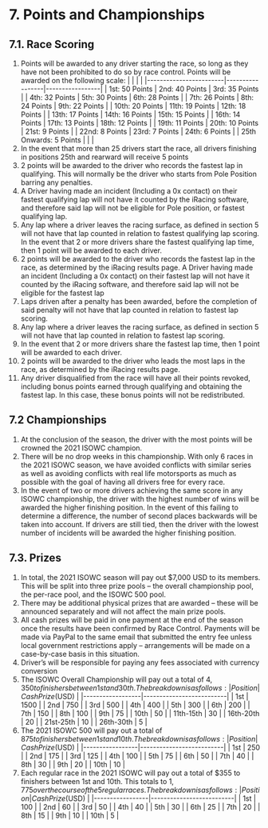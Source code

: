 # 7. Points and Championships

## 7.1. Race Scoring

1. Points will be awarded to any driver starting the race, so long as they have not been prohibited to do so by race control. Points will be awarded on the following scale:
|                        |                 |                 |
|------------------------|-----------------|-----------------|
| 1st: 50 Points         | 2nd: 40 Points  | 3rd: 35 Points  |
| 4th: 32 Points         | 5th: 30 Points  | 6th: 28 Points  |
| 7th: 26 Points         | 8th: 24 Points  | 9th: 22 Points  |
| 10th: 20 Points        | 11th: 19 Points | 12th: 18 Points |
| 13th: 17 Points        | 14th: 16 Points | 15th: 15 Points |
| 16th: 14 Points        | 17th: 13 Points | 18th: 12 Points |
| 19th: 11 Points        | 20th: 10 Points | 21st: 9 Points  |
| 22nd: 8 Points         | 23rd: 7 Points  | 24th: 6 Points  |
| 25th Onwards: 5 Points |                 |                 |
2. In the event that more than 25 drivers start the race, all drivers finishing in positions 25th and rearward will receive 5 points
3. 2 points will be awarded to the driver who records the fastest lap in qualifying. This will normally be the driver who starts from Pole Position barring any penalties.
  1. A Driver having made an incident (Including a 0x contact) on their fastest qualifying lap will not have it counted by the iRacing software, and therefore said lap will not be eligible for Pole position, or fastest qualifying lap.
  2. Any lap where a driver leaves the racing surface, as defined in section 5 will not have that lap counted in relation to fastest qualifying lap scoring. In the event that 2 or more drivers share the fastest qualifying lap time, then 1 point will be awarded to each driver.
4. 2 points will be awarded to the driver who records the fastest lap in the race, as determined by the iRacing results page. A Driver having made an incident (Including a 0x contact) on their fastest lap will not have it counted by the iRacing software, and therefore said lap will not be eligible for the fastest lap 
  1. Laps driven after a penalty has been awarded, before the completion of said penalty will not have that lap counted in relation to fastest lap scoring.
  2. Any lap where a driver leaves the racing surface, as defined in section 5 will not have that lap counted in relation to fastest lap scoring.
  3. In the event that 2 or more drivers share the fastest lap time, then 1 point will be awarded to each driver.
4. 2 points will be awarded to the driver who leads the most laps in the race, as determined by the iRacing results page.
5. Any driver disqualified from the race will have all their points revoked, including bonus points earned through qualifying and obtaining the fastest lap. In this case, these bonus points will not be redistributed.

## 7.2 Championships

1. At the conclusion of the season, the driver with the most points will be crowned the 2021 ISOWC champion.   
2. There will be no drop weeks in this championship. With only 6 races in the 2021 ISOWC season, we have avoided conflicts with similar series as well as avoiding conflicts with real life motorsports as much as possible with the goal of having all drivers free for every race.
3. In the event of two or more drivers achieving the same score in any ISOWC championship, the driver with the highest number of wins will be awarded the higher finishing position. In the event of this failing to determine a difference, the number of second places backwards will be taken into account. If drivers are still tied, then the driver with the lowest number of incidents will be awarded the higher finishing position.

## 7.3. Prizes

1. In total, the 2021 ISOWC season will pay out $7,000 USD to its members. This will be split into three prize pools – the overall championship pool, the per-race pool, and the ISOWC 500 pool.
2. There may be additional physical prizes that are awarded – these will be announced separately and will not affect the main prize pools.
3. All cash prizes will be paid in one payment at the end of the season once the results have been confirmed by Race Control. Payments will be made via PayPal to the same email that submitted the entry fee unless local government restrictions apply – arrangements will be made on a case-by-case basis in this situation.
4. Driver’s will be responsible for paying any fees associated with currency conversion
5. The ISOWC Overall Championship will pay out a total of $4,350 to finishers between 1st and 30th. The breakdown is as follows:
|     Position     |     Cash Prize ($USD)    |
|------------------|--------------------------|
|     1st          |     1500                 |
|     2nd          |     750                  |
|     3rd          |     500                  |
|     4th          |     400                  |
|     5th          |     300                  |
|     6th          |     200                  |
|     7th          |     150                  |
|     8th          |     100                  |
|     9th          |     75                   |
|     10th         |     50                   |
|     11th-15th    |     30                   |
|     16th-20th    |     20                   |
|     21st-25th    |     10                   |
|     26th-30th    |     5                    |
6. The 2021 ISOWC 500 will pay out a total of $875 to finishers between 1st and 10th. The breakdown is as follows:
|     Position    |     Cash Prize ($USD)    |
|-----------------|--------------------------|
|     1st         |     250                  |
|     2nd         |     175                  |
|     3rd         |     125                  |
|     4th         |     100                  |
|     5th         |     75                   |
|     6th         |     50                   |
|     7th         |     40                   |
|     8th         |     30                   |
|     9th         |     20                   |
|     10th        |     10                   |
7. Each regular race in the 2021 ISOWC will pay out a total of $355 to finishers between 1st and 10th. This totals to $1,775 over the course of the 5 regular races. The breakdown is as follows:
|     Position    |     Cash Prize ($USD)    |
|-----------------|--------------------------|
|     1st         |     100                  |
|     2nd         |     60                   |
|     3rd         |     50                   |
|     4th         |     40                   |
|     5th         |     30                   |
|     6th         |     25                   |
|     7th         |     20                   |
|     8th         |     15                   |
|     9th         |     10                   |
|     10th        |     5                    |
